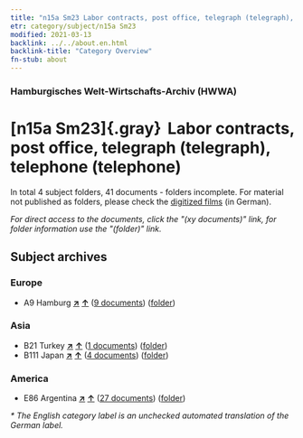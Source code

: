 ```yaml
---
title: "n15a Sm23 Labor contracts, post office, telegraph (telegraph), telephone (telephone)"
etr: category/subject/n15a Sm23
modified: 2021-03-13
backlink: ../../about.en.html
backlink-title: "Category Overview"
fn-stub: about
---
```


### Hamburgisches Welt-Wirtschafts-Archiv (HWWA)
# [n15a Sm23]{.gray}&#8201; Labor contracts, post office, telegraph (telegraph), telephone (telephone)&#160; 





In total 4 subject folders, 41 documents - folders incomplete.
For material not published as folders, please check the [digitized films](/film/h1_sh) (in German).

_For direct access to the documents, click the "(xy documents)" link, for folder information use the "(folder)" link._

## Subject archives



### Europe

- A9 Hamburg [**&nearr;**](../../../geo/i/140905/about.en.html "Hamburg (all folders)") [**&uarr;**](../../../geo/about.en.html#A9 "Country category system") (<a href="https://pm20.zbw.eu/dfgview/sh/140905,145226" title="about: Hamburg : Labor contracts, post office, telegraph (telegraph), telephone (telephone)" target="_blank">9 documents</a>) ([folder](../../../../folder/sh/1409xx/140905/1452xx/145226/about.en.html))

### Asia

- B21 Turkey [**&nearr;**](../../../geo/i/141111/about.en.html "Turkey (all folders)") [**&uarr;**](../../../geo/about.en.html#B21 "Country category system") (<a href="https://pm20.zbw.eu/dfgview/sh/141111,145226" title="about: Turkey : Labor contracts, post office, telegraph (telegraph), telephone (telephone)" target="_blank">1 documents</a>) ([folder](../../../../folder/sh/1411xx/141111/1452xx/145226/about.en.html))
- B111 Japan [**&nearr;**](../../../geo/i/141272/about.en.html "Japan (all folders)") [**&uarr;**](../../../geo/about.en.html#B111 "Country category system") (<a href="https://pm20.zbw.eu/dfgview/sh/141272,145226" title="about: Japan : Labor contracts, post office, telegraph (telegraph), telephone (telephone)" target="_blank">4 documents</a>) ([folder](../../../../folder/sh/1412xx/141272/1452xx/145226/about.en.html))

### America

- E86 Argentina [**&nearr;**](../../../geo/i/141692/about.en.html "Argentina (all folders)") [**&uarr;**](../../../geo/about.en.html#E86 "Country category system") (<a href="https://pm20.zbw.eu/dfgview/sh/141692,145226" title="about: Argentina : Labor contracts, post office, telegraph (telegraph), telephone (telephone)" target="_blank">27 documents</a>) ([folder](../../../../folder/sh/1416xx/141692/1452xx/145226/about.en.html))


_* The English category label is an unchecked automated translation of the German label._


